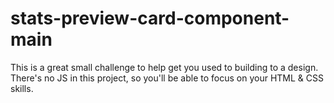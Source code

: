 # stats-preview-card-component-main
This is a great small challenge to help get you used to building to a design. There's no JS in this project, so you'll be able to focus on your HTML &amp; CSS skills.
